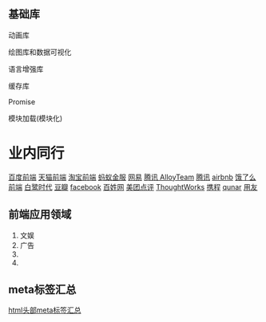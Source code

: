 基础库
---

动画库

绘图库和数据可视化

语言增强库

缓存库

Promise

模块加载(模块化)

# 业内同行

[百度前端](https://github.com/BaiduFE/Tangram2)
[天猫前端](https://github.com/tmallfe)
[淘宝前端](https://github.com/taobaofed)
[蚂蚁金服](https://github.com/ant-design)
[网易](https://github.com/NetEase)
[腾讯 AlloyTeam](https://github.com/AlloyTeam)
[腾讯](https://github.com/Tencent)
[airbnb](https://github.com/airbnb)
[饿了么前端](https://github.com/ElemeFE)
[白鹭时代](https://github.com/egret-labs)
[豆瓣](https://github.com/douban)
[facebook](https://github.com/facebook)
[百姓网](https://github.com/baixing)
[美团点评](https://github.com/meituan-dianping)
[ThoughtWorks](https://github.com/thoughtworks)
[携程](https://github.com/ctripcorp)
[qunar]()
[用友](https://github.com/iuap-design)


前端应用领域
----

1. 文娱
2. 广告
3. 
4. 


meta标签汇总
---
[html头部meta标签汇总](https://www.jianshu.com/p/8d28e5130ab2)